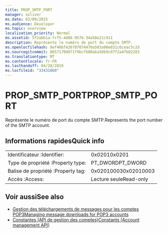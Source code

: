 ```yaml
---
title: PROP_SMTP_PORT
manager: soliver
ms.date: 03/09/2015
ms.audience: Developer
ms.topic: overview
localization_priority: Normal
ms.assetid: 5f2abb1a-fcf5-4d06-9576-34a50e21c911
description: Représente le numéro de port du compte SMTP.
ms.openlocfilehash: 8ef40bf426787074470a503a98e031c6ceac5c2d
ms.sourcegitcommit: 8657170d071f9bcf680aba50b9c07f2a4fb82283
ms.translationtype: MT
ms.contentlocale: fr-FR
ms.lasthandoff: 04/28/2019
ms.locfileid: "33431868"
---
```

# <a name="prop_smtp_port"></a><span data-ttu-id="2d946-103">PROP_SMTP_PORT</span><span class="sxs-lookup"><span data-stu-id="2d946-103">PROP_SMTP_PORT</span></span>

<span data-ttu-id="2d946-104">Représente le numéro de port du compte SMTP.</span><span class="sxs-lookup"><span data-stu-id="2d946-104">Represents the port number of the SMTP account.</span></span>
  
## <a name="quick-info"></a><span data-ttu-id="2d946-105">Informations rapides</span><span class="sxs-lookup"><span data-stu-id="2d946-105">Quick info</span></span>

|||
|:-----|:-----|
|<span data-ttu-id="2d946-106">Identificateur :</span><span class="sxs-lookup"><span data-stu-id="2d946-106">Identifier:</span></span>  <br/> |<span data-ttu-id="2d946-107">0x0201</span><span class="sxs-lookup"><span data-stu-id="2d946-107">0x0201</span></span>  <br/> |
|<span data-ttu-id="2d946-108">Type de propriété :</span><span class="sxs-lookup"><span data-stu-id="2d946-108">Property type:</span></span>  <br/> |<span data-ttu-id="2d946-109">PT_DWORD</span><span class="sxs-lookup"><span data-stu-id="2d946-109">PT_DWORD</span></span>  <br/> |
|<span data-ttu-id="2d946-110">Balise de propriété :</span><span class="sxs-lookup"><span data-stu-id="2d946-110">Property tag:</span></span>  <br/> |<span data-ttu-id="2d946-111">0x02010003</span><span class="sxs-lookup"><span data-stu-id="2d946-111">0x02010003</span></span>  <br/> |
|<span data-ttu-id="2d946-112">Accès :</span><span class="sxs-lookup"><span data-stu-id="2d946-112">Access:</span></span>  <br/> |<span data-ttu-id="2d946-113">Lecture seule</span><span class="sxs-lookup"><span data-stu-id="2d946-113">Read-only</span></span>  <br/> |
   
## <a name="see-also"></a><span data-ttu-id="2d946-114">Voir aussi</span><span class="sxs-lookup"><span data-stu-id="2d946-114">See also</span></span>

- [<span data-ttu-id="2d946-115">Gestion des téléchargements de messages pour les comptes POP3</span><span class="sxs-lookup"><span data-stu-id="2d946-115">Managing message downloads for POP3 accounts</span></span>](managing-message-downloads-for-pop3-accounts.md) 
- [<span data-ttu-id="2d946-116">Constantes (API de gestion des comptes)</span><span class="sxs-lookup"><span data-stu-id="2d946-116">Constants (Account management API)</span></span>](constants-account-management-api.md)

